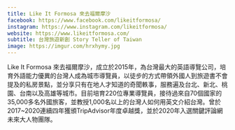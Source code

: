 ```yaml
---
title: Like It Formosa 來去福爾摩沙
facebook: https://www.facebook.com/likeitformosa/
instagram: https://www.instagram.com/likeitformosa/
website: https://www.likeitformosa.com/
subtitle: 台灣旅遊新創 Story Teller of Taiwan
image: https://imgur.com/hrxhymy.jpg
---
```

Like It Formosa 來去福爾摩沙，成立於2015年，為台灣最大的英語導覽公司，培育外語能力優異的台灣人成為城市導覽員，以徒步的方式帶領外國人到旅遊書不會提及的私房景點，並分享只有在地人才知道的奇聞軼事，服務遍及台北、新北、桃園、台南以及高雄等城市。目前培育220位專業導覽員，接待過來自70個國家的35,000多名外國旅客，並教授1,000名以上的台灣人如何用英文介紹台灣。曾於2017~2020連續四年獲頒TripAdvisor年度卓越獎，並於2020年入選關鍵評論網未來大人物團隊。